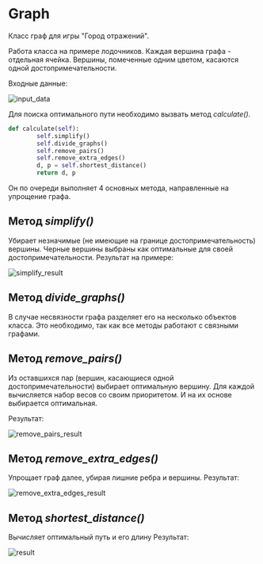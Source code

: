# Graph
Класс граф для игры "Город отражений".

Работа класса на примере лодочников. Каждая вершина графа - отдельная ячейка. Вершины, помеченные одним цветом, касаются одной достопримечательности.

Входные данные:

![input_data](https://github.com/alenahalm/Graph/assets/75882124/ade39e43-b5c2-4850-9a06-478c25f1caa6)

Для поиска оптимального пути необходимо вызвать метод _calculate()_.

```python
def calculate(self):
        self.simplify()
        self.divide_graphs()
        self.remove_pairs()
        self.remove_extra_edges()
        d, p = self.shortest_distance()
        return d, p
```

Он по очереди выполняет 4 основных метода, направленные на упрощение графа.

## Метод _simplify()_
Убирает незначимые (не имеющие на границе достопримечательность) вершины. Черные вершины выбраны как оптимальные для своей достопримечательности. Результат на примере:

![simplify_result](https://github.com/alenahalm/Graph/assets/75882124/d0c2d02d-8db0-4d02-bf6d-e889425eb21e)

## Метод _divide_graphs()_
В случае несвязности графа разделяет его на несколько объектов класса. Это необходимо, так как все методы работают с связными графами.

## Метод _remove_pairs()_

Из оставшихся пар (вершин, касающиеся одной достопримечательности) выбирает оптимальную вершину. Для каждой вычисляется набор весов со своим приоритетом. И на их основе выбирается оптимальная.

Результат:

![remove_pairs_result](https://github.com/alenahalm/Graph/assets/75882124/fc522608-f191-49ee-bdaa-69443d39c4e3)

## Метод _remove_extra_edges()_

Упрощает граф далее, убирая лишние ребра и вершины. Результат:

![remove_extra_edges_result](https://github.com/alenahalm/Graph/assets/75882124/b8ae1f5b-31f9-41a4-86fb-b2debd5d0562)

## Метод _shortest_distance()_

Вычисляет оптимальный путь и его длину Результат:

![result](https://github.com/alenahalm/Graph/assets/75882124/f96efbe3-8a93-49d9-8c92-bdc5236e1a70)
